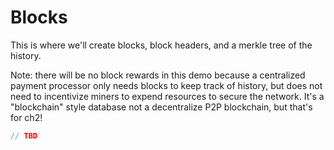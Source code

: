 # Blocks

This is where we'll create blocks, block headers, and a merkle tree of the history.

Note: there will be no block rewards in this demo because a centralized payment processor only needs blocks
to keep track of history, but does not need to incentivize miners to expend resources to secure the network.
It's a "blockchain" style database not a decentralize P2P blockchain, but that's for ch2!

```rust
// TBD
```
